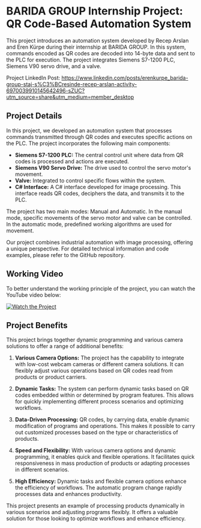# BARIDA GROUP Internship Project: QR Code-Based Automation System

This project introduces an automation system developed by Recep Arslan and Eren Kürpe during their internship at BARIDA GROUP. In this system, commands encoded as QR codes are decoded into 14-byte data and sent to the PLC for execution. The project integrates Siemens S7-1200 PLC, Siemens V90 servo drive, and a valve.

Project LinkedIn Post: https://www.linkedin.com/posts/erenkurpe_barida-group-staj-s%C3%BCresinde-recep-arslan-activity-6970039910145642496-sZUC?utm_source=share&utm_medium=member_desktop

## Project Details

In this project, we developed an automation system that processes commands transmitted through QR codes and executes specific actions on the PLC. The project incorporates the following main components:

- **Siemens S7-1200 PLC:** The central control unit where data from QR codes is processed and actions are executed.
- **Siemens V90 Servo Drive:** The drive used to control the servo motor's movement.
- **Valve:** Integrated to control specific flows within the system.
- **C# Interface:** A C# interface developed for image processing. This interface reads QR codes, deciphers the data, and transmits it to the PLC.

The project has two main modes: Manual and Automatic. In the manual mode, specific movements of the servo motor and valve can be controlled. In the automatic mode, predefined working algorithms are used for movement.

Our project combines industrial automation with image processing, offering a unique perspective. For detailed technical information and code examples, please refer to the GitHub repository.

## Working Video

To better understand the working principle of the project, you can watch the YouTube video below:

[![Watch the Project](https://img.youtube.com/vi/YE_kuHe7W9A/0.jpg)](https://www.youtube.com/watch?v=YE_kuHe7W9A)


## Project Benefits

This project brings together dynamic programming and various camera solutions to offer a range of additional benefits:

1. **Various Camera Options:** The project has the capability to integrate with low-cost webcam cameras or different camera solutions. It can flexibly adjust various operations based on QR codes read from products or product carriers.

2. **Dynamic Tasks:** The system can perform dynamic tasks based on QR codes embedded within or determined by program features. This allows for quickly implementing different process scenarios and optimizing workflows.

3. **Data-Driven Processing:** QR codes, by carrying data, enable dynamic modification of programs and operations. This makes it possible to carry out customized processes based on the type or characteristics of products.

4. **Speed and Flexibility:** With various camera options and dynamic programming, it enables quick and flexible operations. It facilitates quick responsiveness in mass production of products or adapting processes in different scenarios.

5. **High Efficiency:** Dynamic tasks and flexible camera options enhance the efficiency of workflows. The automatic program change rapidly processes data and enhances productivity.

This project presents an example of processing products dynamically in various scenarios and adjusting programs flexibly. It offers a valuable solution for those looking to optimize workflows and enhance efficiency.
